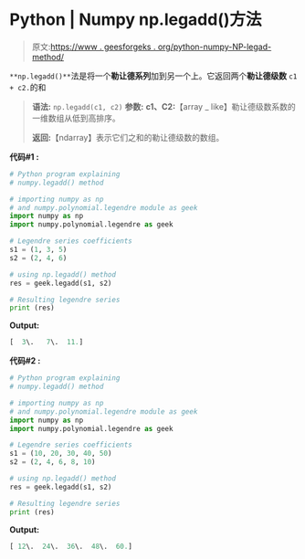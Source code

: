 # Python | Numpy np.legadd()方法

> 原文:[https://www . geesforgeks . org/python-numpy-NP-legad-method/](https://www.geeksforgeeks.org/python-numpy-np-legadd-method/)

`**np.legadd()**`法是将一个**勒让德系列**加到另一个上。它返回两个**勒让德级数** `c1 + c2.`的和

> **语法:** `np.legadd(c1, c2)`
> **参数:**
> **c1、C2:**【array _ like】勒让德级数系数的一维数组从低到高排序。
> 
> **返回:**【ndarray】表示它们之和的勒让德级数的数组。

**代码#1 :**

```py
# Python program explaining
# numpy.legadd() method 

# importing numpy as np  
# and numpy.polynomial.legendre module as geek 
import numpy as np 
import numpy.polynomial.legendre as geek

# Legendre series coefficients
s1 = (1, 3, 5) 
s2 = (2, 4, 6)    

# using np.legadd() method 
res = geek.legadd(s1, s2) 

# Resulting legendre series
print (res) 
```

**Output:**

```py
[  3\.   7\.  11.]

```

**代码#2 :**

```py
# Python program explaining
# numpy.legadd() method 

# importing numpy as np  
# and numpy.polynomial.legendre module as geek 
import numpy as np 
import numpy.polynomial.legendre as geek

# Legendre series coefficients
s1 = (10, 20, 30, 40, 50) 
s2 = (2, 4, 6, 8, 10)    

# using np.legadd() method 
res = geek.legadd(s1, s2) 

# Resulting legendre series
print (res) 
```

**Output:**

```py
[ 12\.  24\.  36\.  48\.  60.]

```